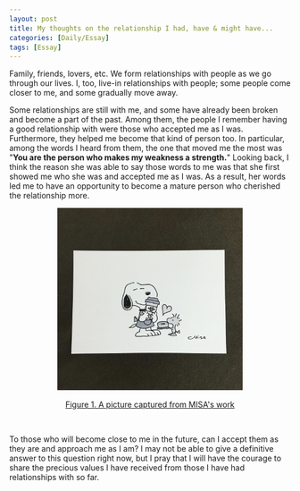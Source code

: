 ```yaml
---
layout: post
title: My thoughts on the relationship I had, have & might have...
categories: [Daily/Essay]
tags: [Essay]
---
```


Family, friends, lovers, etc. We form relationships with people as we go through our lives. I, too, live-in relationships with people; some people come closer to me, and some gradually move away.

Some relationships are still with me, and some have already been broken and become a part of the past. Among them, the people I remember having a good relationship with were those who accepted me as I was. Furthermore, they helped me become that kind of person too. In particular, among the words I heard from them, the one that moved me the most was "**You are the person who makes my weakness a strength.**" Looking back, I think the reason she was able to say those words to me was that she first showed me who she was and accepted me as I was. As a result, her words led me to have an opportunity to become a mature person who cherished the relationship more.

<p align="center">
<a href="https://www.instagram.com/p/CcSR-7Pr--R/">
    <img src="https://github.com/jhyun0919/jhyun0919.github.io/blob/master/assets/img/2022-04-24-my%20thoughts%20on%20the%20relationship.md/Peanuts.png?raw=true" width="66%"/>
    <figcaption align="center"> Figure 1. A picture captured from MISA's work </figcaption>
</a>
</p>
<br>

To those who will become close to me in the future, can I accept them as they are and approach me as I am? I may not be able to give a definitive answer to this question right now, but I pray that I will have the courage to share the precious values I have received from those I have had relationships with so far.
